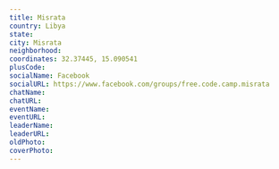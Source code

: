 ```yaml
---
title: Misrata
country: Libya
state: 
city: Misrata
neighborhood: 
coordinates: 32.37445, 15.090541
plusCode:
socialName: Facebook
socialURL: https://www.facebook.com/groups/free.code.camp.misrata
chatName:
chatURL:
eventName:
eventURL:
leaderName:
leaderURL:
oldPhoto: 
coverPhoto:
---
```

